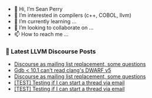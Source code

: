 - 👋 Hi, I’m Sean Perry
- 👀 I’m interested in compilers (c++, COBOL, llvm)
- 🌱 I’m currently learning ...
- 💞️ I’m looking to collaborate on ...
- 📫 How to reach me ...

<!---
s66perry/s66perry is a ✨ special ✨ repository because its `README.md` (this file) appears on your GitHub profile.
You can click the Preview link to take a look at your changes.
--->
### 📕 Latest LLVM Discourse Posts

<!-- DISCOURSE-LLVM:START -->
- [Discourse as mailing list replacement, some questions](https://llvm.discourse.group/t/discourse-as-mailing-list-replacement-some-questions/3713/9)
- [Gdb &lt; 10.1 can&#39;t read clang&#39;s DWARF v5](https://llvm.discourse.group/t/gdb-10-1-cant-read-clangs-dwarf-v5/6035/11)
- [Discourse as mailing list replacement, some questions](https://llvm.discourse.group/t/discourse-as-mailing-list-replacement-some-questions/3713/8)
- [[TEST] Testing if I can start a thread via email](https://llvm.discourse.group/t/test-testing-if-i-can-start-a-thread-via-email/6065/2)
- [[TEST] Testing if I can start a thread via email](https://llvm.discourse.group/t/test-testing-if-i-can-start-a-thread-via-email/6065/1)
<!-- DISCOURSE-LLVM:END -->
